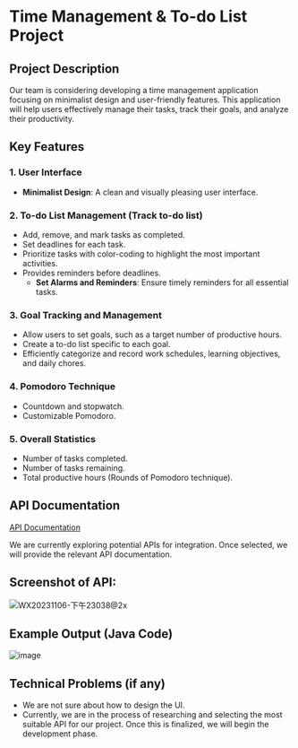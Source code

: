 # Time Management & To-do List Project

## Project Description
Our team is considering developing a time management application focusing on minimalist design and user-friendly features. This application will help users effectively manage their tasks, track their goals, and analyze their productivity.

## Key Features

### 1. User Interface 
* **Minimalist Design**: A clean and visually pleasing user interface.

### 2. To-do List Management (Track to-do list)
* Add, remove, and mark tasks as completed.
* Set deadlines for each task.
* Prioritize tasks with color-coding to highlight the most important activities.
* Provides reminders before deadlines.
    * **Set Alarms and Reminders**: Ensure timely reminders for all essential tasks.

### 3. Goal Tracking and Management
* Allow users to set goals, such as a target number of productive hours.
* Create a to-do list specific to each goal.
* Efficiently categorize and record work schedules, learning objectives, and daily chores.

### 4. Pomodoro Technique
* Countdown and stopwatch.
* Customizable Pomodoro.

### 5. Overall Statistics
* Number of tasks completed.
* Number of tasks remaining.
* Total productive hours (Rounds of Pomodoro technique).

## API Documentation
[API Documentation](https://developer.todoist.com/rest/v2/?shell#overview)

We are currently exploring potential APIs for integration. Once selected, we will provide the relevant API documentation.

## Screenshot of API:
![WX20231106-下午23038@2x](https://github.com/justLxy/Todolist-Project/assets/66059161/f5c87ebe-c312-43ac-a86d-edeb76cb2296)




## Example Output (Java Code)
![image](https://github.com/ximing21/207-Group/assets/66059161/c2f7dd8b-3f7d-4eb4-8929-dd0edf754fb6)


## Technical Problems (if any)
* We are not sure about how to design the UI.
* Currently, we are in the process of researching and selecting the most suitable API for our project. Once this is finalized, we will begin the development phase.
